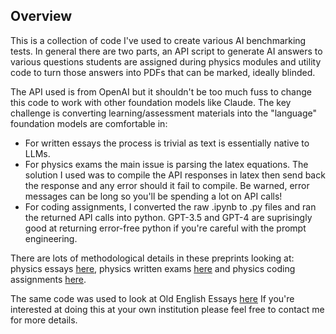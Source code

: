 ## Overview
This is a collection of code I've used to create various AI benchmarking tests. In general there are two parts, an API script to generate AI answers to various questions students are assigned during physics modules and utility code to turn those answers into PDFs that can be marked, ideally blinded.

The API used is from OpenAI but it shouldn't be too much fuss to change this code to work with other foundation models like Claude. The key challenge is converting learning/assessment materials into the "language" foundation models are comfortable in: 

* For written essays the process is trivial as text is essentially native to LLMs.
* For physics exams the main issue is parsing the latex equations. The solution I used was to compile the API responses in latex then send back the response and any error should it fail to compile. Be warned, error messages can be long so you'll be spending a lot on API calls!
* For coding assignments, I converted the raw .ipynb to .py files and ran the returned API calls into python. GPT-3.5 and GPT-4 are suprisingly good at returning error-free python if you're careful with the prompt engineering.

There are lots of methodological details in these preprints looking at: physics essays [here](https://arxiv.org/abs/2403.05458), physics written exams [here](https://arxiv.org/abs/2306.15609) and physics coding assignments [here](https://arxiv.org/abs/2403.16977). 

The same code was used to look at Old English Essays [here](https://doi.org/10.21203/rs.3.rs-3483059/v1) If you're interested at doing this at your own institution please feel free to contact me for more details.

